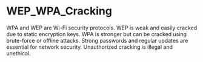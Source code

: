 # WEP_WPA_Cracking
WPA and WEP are Wi-Fi security protocols. WEP is weak and easily cracked due to static encryption keys. WPA is stronger but can be cracked using brute-force or offline attacks. Strong passwords and regular updates are essential for network security. Unauthorized cracking is illegal and unethical.
